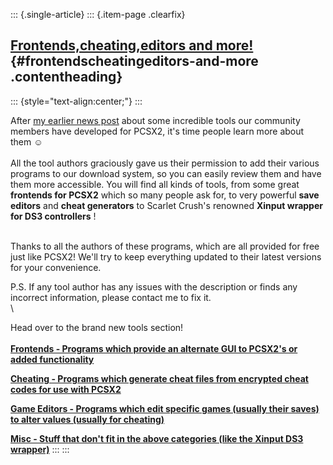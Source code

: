 ::: {.single-article}
::: {.item-page .clearfix}
## [Frontends,cheating,editors and more!](/249-frontends-cheating-game-editors.html) {#frontendscheatingeditors-and-more .contentheading}

::: {style="text-align:center;"}
:::

After [my earlier news post](/246-merry-xmas-2012.html) about some
incredible tools our community members have developed for PCSX2, it\'s
time people learn more about them
☺️\
\
All the tool authors graciously gave us their permission to add their
various programs to our download system, so you can easily review them
and have them more accessible. You will find all kinds of tools, from
some great **frontends for PCSX2** which so many people ask for, to very
powerful **save editors** and **cheat generators** to Scarlet Crush\'s
renowned **Xinput wrapper for DS3 controllers** !

\
Thanks to all the authors of these programs, which are all provided for
free just like PCSX2! We\'ll try to keep everything updated to their
latest versions for your convenience.

P.S. If any tool author has any issues with the description or finds any
incorrect information, please contact me to fix it.\
\

Head over to the brand new tools section!\
\
**[Frontends - Programs which provide an alternate GUI to PCSX2\'s or
added functionality](/download/viewcategory/43-frontends.html)**

**[Cheating - Programs which generate cheat files from encrypted cheat
codes for use with PCSX2\
](/download/viewcategory/44-cheating.html)**

**[Game Editors - Programs which edit specific games (usually their
saves) to alter values (usually for cheating)\
](/download/viewcategory/46-game-editors.html)**

**[Misc - Stuff that don\'t fit in the above categories (like the Xinput
DS3 wrapper)](/download/viewcategory/45-misc.html)**
:::
:::
